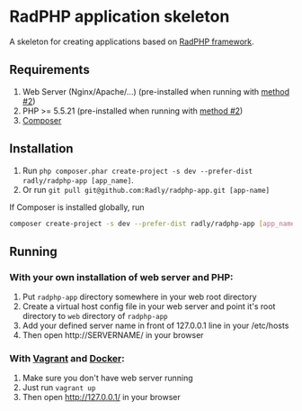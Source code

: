 # RadPHP application skeleton
A skeleton for creating applications based on [RadPHP framework](https://github.com/Radly/radphp).

## Requirements

1. Web Server (Nginx/Apache/...) (pre-installed when running with [method #2](#with-vagrant-and-docker))
2. PHP >= 5.5.21 (pre-installed when running with [method #2](#with-vagrant-and-docker))
3. [Composer](http://getcomposer.org/doc/00-intro.m)

## Installation

1. Run `php composer.phar create-project -s dev --prefer-dist radly/radphp-app [app_name]`.
2. Or run `git pull git@github.com:Radly/radphp-app.git [app-name]`

If Composer is installed globally, run
```bash
composer create-project -s dev --prefer-dist radly/radphp-app [app_name]
```

## Running

### With your own installation of web server and PHP:
1. Put `radphp-app` directory somewhere in your web root directory
2. Create a virtual host config file in your web server and point it's root directory to `web` directory of `radphp-app`
3. Add your defined server name in front of 127.0.0.1 line in your /etc/hosts
4. Then open http://SERVERNAME/ in your browser

### With [Vagrant](http://docs.vagrantup.com/v2/installation/) and [Docker](https://docs.docker.com/installation/):
1. Make sure you don't have web server running
2. Just run `vagrant up`
3. Then open http://127.0.0.1/ in your browser
